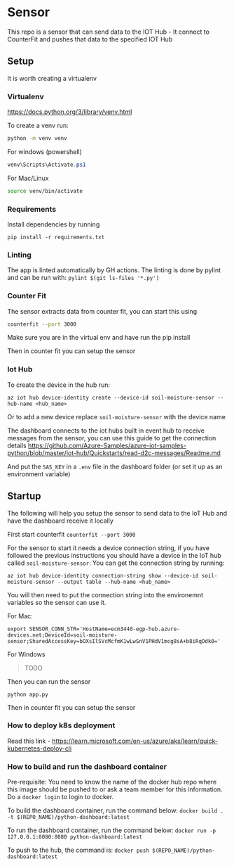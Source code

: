 Sensor
======

This repo is a sensor that can send data to the IOT Hub - It connect to CounterFit and pushes that data to the specified IOT Hub

## Setup

It is worth creating a virtualenv

### Virtualenv

https://docs.python.org/3/library/venv.html

To create a venv run:
```bash
python -m venv venv
```

For windows (powershell)
```powershell
venv\Scripts\Activate.ps1
```
For Mac/Linux
```bash
source venv/bin/activate
```

### Requirements

Install dependencies by running 

```
pip install -r requirements.txt
```

### Linting

The app is linted automatically by GH actions. The linting is done by pylint and can be run with: `pylint $(git ls-files '*.py')`

### Counter Fit

The sensor extracts data from counter fit, you can start this using

```bash
counterfit --port 3000
```

Make sure you are in the virtual env and have run the pip install

Then in counter fit you can setup the sensor

### Iot Hub

To create the device in the hub run:

```
az iot hub device-identity create --device-id soil-moisture-sensor --hub-name <hub_name>
```

Or to add a new device replace `soil-moisture-sensor` with the device name

The dashboard connects to the iot hubs built in event hub to receive messages from the sensor, you can  use this guide to get the connection details https://github.com/Azure-Samples/azure-iot-samples-python/blob/master/iot-hub/Quickstarts/read-d2c-messages/Readme.md

And put the `SAS_KEY` in a `.env` file in the dashboard folder (or set it up as an environment variable)

## Startup

The following will help you setup the sensor to send data to the IoT Hub and have the dashboard receive it locally

First start counterfit `counterfit --port 3000`

For the sensor to start it needs a device connection string, if you have followed the previous instructions you should have a device in the IoT hub 
called `soil-moisture-sensor`. You can get the connection string by running:

```
az iot hub device-identity connection-string show --device-id soil-moisture-sensor --output table --hub-name <hub_name>
```

You will then need to put the connection string into the environemnt variables so the sensor can use it.

For Mac:

```
export SENSOR_CONN_STR='HostName=ecm3440-egp-hub.azure-devices.net;DeviceId=soil-moisture-sensor;SharedAccessKey=bOXsIlSVcMcfmK1wLwSnV1PHdV1mcg8sA+b8iRqOdk0='
```

For Windows

> TODO

Then you can run the sensor

```
python app.py
```

Then in counter fit you can setup the sensor


### How to deploy k8s deployment

Read this link - <https://learn.microsoft.com/en-us/azure/aks/learn/quick-kubernetes-deploy-cli>

### How to build and run the dashboard container

Pre-requisite:  You need to know the name of the docker hub repo where this image should be pushed to or ask a team member for this information.  Do a ``` docker login ``` to login to docker.

To build the dashboard container, run the command below:
`docker build . -t $(REPO_NAME)/python-dashboard:latest`

To run the dashboard container, run the command below:
`docker run -p 127.0.0.1:8080:8080 python-dashboard:latest`

To push to the hub, the command is:
`docker push $(REPO_NAME)/python-dashboard:latest`

